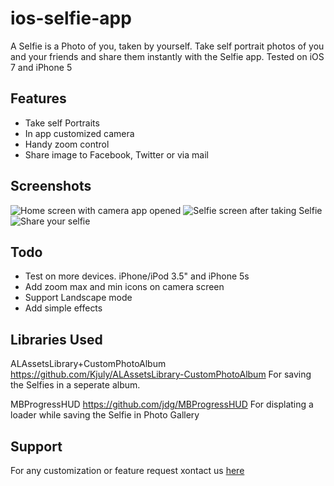 ios-selfie-app
==============

A Selfie is a Photo of you, taken by yourself. Take self portrait photos of you and your friends and share them instantly with the Selfie app.
Tested on iOS 7 and iPhone 5

Features
--------
+ Take self Portraits
+ In app customized camera
+ Handy zoom control
+ Share image to Facebook, Twitter or via mail

Screenshots
-----------
![Home screen with camera app opened](https://photos-4.dropbox.com/t/0/AAD7efC5RN1ttIFKxQZ0-Wh4TK6zWGuzxw0gdnz702Z-0Q/12/58915328/png/1024x768/3/1405940400/0/2/main-250.png/Wvlsc49kUWat0bCR0KEqrgyD8g1ErCBjSqa7BgzzzNY)
![Selfie screen after taking Selfie](https://photos-2.dropbox.com/t/0/AADZMhwe0_fKjQKZNlWjz1FGhlL7s-oyNAU_jxorjhli3g/12/58915328/png/1024x768/3/1405940400/0/2/photo-250.png/pqN_oarVmz1eTukSTvVpL10xyE7dfXQYRRSLwuYG8sM)
![Share your selfie](https://photos-5.dropbox.com/t/0/AADBj0o-5YSrWwTacExNoQ1J1kFw8TTdxoH3NPgslDXUGg/12/58915328/png/1024x768/3/1405940400/0/2/share-250.png/Z0qkYUwdaGn1SpDY61ztZ7aSjZ6rLJ6dn9mG2vZtdXE)

Todo
----
+ Test on more devices. iPhone/iPod 3.5" and iPhone 5s
+ Add zoom max and min icons on camera screen
+ Support Landscape mode
+ Add simple effects

Libraries Used
--------------
ALAssetsLibrary+CustomPhotoAlbum
https://github.com/Kjuly/ALAssetsLibrary-CustomPhotoAlbum
For saving the Selfies in a seperate album.

MBProgressHUD
https://github.com/jdg/MBProgressHUD
For displating a loader while saving the Selfie in Photo Gallery

Support
-------
For any customization or feature request xontact us [here](http://mobilemerit.com/contact-us/)
